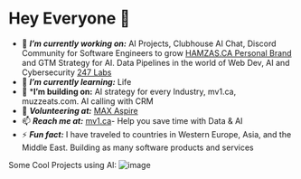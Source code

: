 # Hey Everyone 👋
 - 🔭 ***I’m currently working on:*** AI Projects, Clubhouse AI Chat, Discord Community for Software Engineers to grow [HAMZAS.CA Personal Brand](https://hamzas.ca) and GTM Strategy for AI. Data Pipelines in the world of Web Dev, AI and Cybersecurity [247 Labs](https://247labs.com)
 - 🌱 ***I’m currently learning:*** Life
 - 👯 ***I’m building on:** AI strategy for every Industry, mv1.ca, muzzeats.com. AI calling with CRM
 - 👯 ***Volunteering at:*** [MAX Aspire](https://aspire.onemax.org/)
 - 📫 ***Reach me at:*** [mv1.ca](https://www.mv1.ca/)- Help you save time with Data & AI
 - ⚡ ***Fun fact:*** I have traveled to countries in Western Europe, Asia, and the Middle East. Building as many software products and services

Some Cool Projects using AI:
 ![image](https://github.com/user-attachments/assets/1e0d631c-ab92-4ea8-96ed-9e5fe8de2433)

